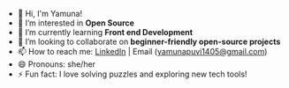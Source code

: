 - 👋  Hi, I'm Yamuna!
- 👀  I’m interested in **Open Source**
- 🌱 I’m currently learning **Front end Development**
- 💞️  I’m looking to collaborate on **beginner-friendly open-source projects** 
- 📫 How to reach me: [LinkedIn](www.linkedin.com/in/yamuna-puvi21) | Email (yamunapuvi1405@gmail.com)
- 😄 Pronouns: she/her  
- ⚡ Fun fact: I love solving puzzles and exploring new tech tools!

<!---
yamuna2105/yamuna2105 is a ✨ special ✨ repository because its `README.md` (this file) appears on your GitHub profile.
You can click the Preview link to take a look at your changes.
--->
